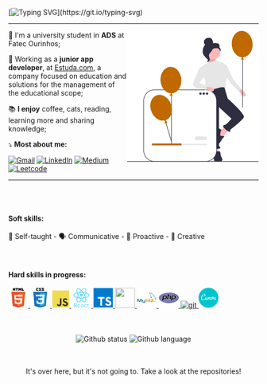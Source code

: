 [![Typing SVG](https://readme-typing-svg.demolab.com?font=Satisfy&size=60&pause=1000&color=BF6900&center=true&vCenter=true&repeat=true&width=800&height=65&lines=Hello!+I'm+Elis.;Web+and+Mobile+Developer%2C;it's+a+pleasure!)](https://git.io/typing-svg)
<hr/>

<img src="done.svg" width="265px" align="right" alt="Developer"/>

  <p>🧠 I'm a university student in <strong>ADS</strong> at Fatec Ourinhos;</p>
  
  <p>💚 Working as a <strong>junior app developer</strong>, at <a href="https://www.linkedin.com/company/grupo-estuda/">Estuda.com</a>, a company focused on education and solutions for the management of the educational scope;</p>

  <p>📚 <strong>I enjoy</strong> coffee, cats, reading, learning more and sharing knowledge;</p>

  <p>⤵️ <strong>Most about me:</strong></p>

  [![Gmail](https://img.shields.io/badge/Gmail-D14836?style=for-the-badge&logo=gmail&logoColor=white)](mailto:eliscmattosinho@gmail.com)
  [![LinkedIn](https://img.shields.io/badge/-LinkedIn-%230077B5?style=for-the-badge&logo=linkedin&logoColor=white)](https://www.linkedin.com/in/eliscmattosinho/)
  [![Medium](https://img.shields.io/badge/Medium-12100E?style=for-the-badge&logo=medium&logoColor=white)](https://medium.com/@eliscmattosinho)
  [![Leetcode](https://img.shields.io/badge/-LeetCode-FFA116?style=for-the-badge&logo=LeetCode&logoColor=black)](https://leetcode.com/eliscmatt/)

<hr/>
<br/>
<br/>

<strong>

#### Soft skills: </strong>

<div>
🎫 Self-taught -
🗣️ Communicative -
🐺 Proactive -
🧠 Creative 
</div>

<br/>
<br/>

<strong>

#### Hard skills in progress: </strong>
<div> 
<a href="https://www.w3.org/html/" target="_blank" rel="noreferrer"> <img src="https://raw.githubusercontent.com/devicons/devicon/master/icons/html5/html5-original-wordmark.svg" alt="html5" width="40" height="40"/> </a>
<a href="https://www.w3schools.com/css/" target="_blank" rel="noreferrer"> <img src="https://raw.githubusercontent.com/devicons/devicon/master/icons/css3/css3-original-wordmark.svg" alt="css3" width="40" height="40"/> </a>
<a href="https://developer.mozilla.org/en-US/docs/Web/JavaScript" target="_blank" rel="noreferrer"> <img src="https://raw.githubusercontent.com/devicons/devicon/master/icons/javascript/javascript-original.svg" alt="javascript" width="35" height="35"/> </a>
<a href="https://reactjs.org/" target="_blank" rel="noreferrer"> <img src="https://raw.githubusercontent.com/devicons/devicon/master/icons/react/react-original-wordmark.svg" alt="react" width="40" height="40"/> </a>
<a href="https://typescriptlang.org/" target="_blank" rel="noreferrer"> <img src="https://raw.githubusercontent.com/devicons/devicon/master/icons/typescript/typescript-original.svg" alt="typescript" width="40" height="40"/> </a>
<a href="https://sass.dev/" target="_blank" rel="noreferrer"> <img src="https://cdn.jsdelivr.net/gh/devicons/devicon/icons/sass/sass-original.svg" width="40" height="40"/> </a>
<a href="https://www.mysql.com/" target="_blank" rel="noreferrer"> <img src="https://raw.githubusercontent.com/devicons/devicon/master/icons/mysql/mysql-original-wordmark.svg" alt="mysql" width="40" height="40"/> </a>
<a href="https://www.php.net" target="_blank" rel="noreferrer"> <img src="https://raw.githubusercontent.com/devicons/devicon/master/icons/php/php-original.svg" alt="php" width="40" height="40"/> </a>
<a href="https://git-scm.com/" target="_blank" rel="noreferrer"> <img src="https://www.vectorlogo.zone/logos/git-scm/git-scm-icon.svg" alt="git" width="40" height="40"/> </a>
<a href="https://canva.com/" target="_blank" rel="noreferrer"> <img src="https://raw.githubusercontent.com/devicons/devicon/master/icons/canva/canva-original.svg" alt="canva" width="40" height="40"/> </a>
</div>

<br/>
<br/>
<br/>

<div align="center">
  <img height="130" src="https://github-readme-stats.vercel.app/api?username=eliscmatt&show_icons=true&theme=dracula&title_color=FFDF2B&custom_title=Elis+Christina+Mattosinho+-+Web/Mobile+Developer&border_color=BF6900&bg_color=&text_color=BF6900&icon_color=FFDF2B" alt="Github status">
  <img height="130" src="https://github-readme-stats.vercel.app/api/top-langs/?username=eliscmatt&layout=compact&theme=dracula&title_color=FFDF2B&border_color=BF6900&bg_color=&text_color=BF6900&icon_color=FFDF2B" alt="Github language">
</div>

<br/>
<br/>

<p align="center">It's over here, but it's not going to. Take a look at the repositories!</p>
</div>
